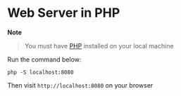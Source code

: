 # Web Server in PHP

**Note**

> You must have [PHP](https://php.net) installed on your local machine

Run the command below:

```shell
php -S localhost:8080
```

Then visit `http://localhost:8080` on your browser
